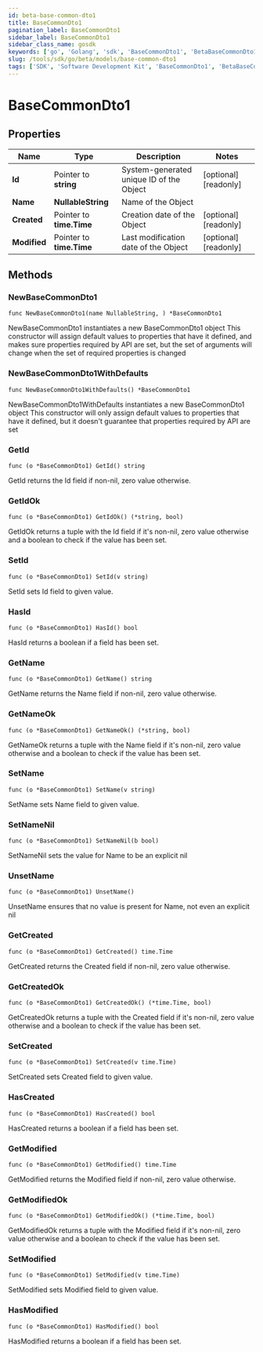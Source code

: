```yaml
---
id: beta-base-common-dto1
title: BaseCommonDto1
pagination_label: BaseCommonDto1
sidebar_label: BaseCommonDto1
sidebar_class_name: gosdk
keywords: ['go', 'Golang', 'sdk', 'BaseCommonDto1', 'BetaBaseCommonDto1'] 
slug: /tools/sdk/go/beta/models/base-common-dto1
tags: ['SDK', 'Software Development Kit', 'BaseCommonDto1', 'BetaBaseCommonDto1']
---
```


# BaseCommonDto1

## Properties

Name | Type | Description | Notes
------------ | ------------- | ------------- | -------------
**Id** | Pointer to **string** | System-generated unique ID of the Object | [optional] [readonly] 
**Name** | **NullableString** | Name of the Object | 
**Created** | Pointer to **time.Time** | Creation date of the Object | [optional] [readonly] 
**Modified** | Pointer to **time.Time** | Last modification date of the Object | [optional] [readonly] 

## Methods

### NewBaseCommonDto1

`func NewBaseCommonDto1(name NullableString, ) *BaseCommonDto1`

NewBaseCommonDto1 instantiates a new BaseCommonDto1 object
This constructor will assign default values to properties that have it defined,
and makes sure properties required by API are set, but the set of arguments
will change when the set of required properties is changed

### NewBaseCommonDto1WithDefaults

`func NewBaseCommonDto1WithDefaults() *BaseCommonDto1`

NewBaseCommonDto1WithDefaults instantiates a new BaseCommonDto1 object
This constructor will only assign default values to properties that have it defined,
but it doesn't guarantee that properties required by API are set

### GetId

`func (o *BaseCommonDto1) GetId() string`

GetId returns the Id field if non-nil, zero value otherwise.

### GetIdOk

`func (o *BaseCommonDto1) GetIdOk() (*string, bool)`

GetIdOk returns a tuple with the Id field if it's non-nil, zero value otherwise
and a boolean to check if the value has been set.

### SetId

`func (o *BaseCommonDto1) SetId(v string)`

SetId sets Id field to given value.

### HasId

`func (o *BaseCommonDto1) HasId() bool`

HasId returns a boolean if a field has been set.

### GetName

`func (o *BaseCommonDto1) GetName() string`

GetName returns the Name field if non-nil, zero value otherwise.

### GetNameOk

`func (o *BaseCommonDto1) GetNameOk() (*string, bool)`

GetNameOk returns a tuple with the Name field if it's non-nil, zero value otherwise
and a boolean to check if the value has been set.

### SetName

`func (o *BaseCommonDto1) SetName(v string)`

SetName sets Name field to given value.


### SetNameNil

`func (o *BaseCommonDto1) SetNameNil(b bool)`

 SetNameNil sets the value for Name to be an explicit nil

### UnsetName
`func (o *BaseCommonDto1) UnsetName()`

UnsetName ensures that no value is present for Name, not even an explicit nil
### GetCreated

`func (o *BaseCommonDto1) GetCreated() time.Time`

GetCreated returns the Created field if non-nil, zero value otherwise.

### GetCreatedOk

`func (o *BaseCommonDto1) GetCreatedOk() (*time.Time, bool)`

GetCreatedOk returns a tuple with the Created field if it's non-nil, zero value otherwise
and a boolean to check if the value has been set.

### SetCreated

`func (o *BaseCommonDto1) SetCreated(v time.Time)`

SetCreated sets Created field to given value.

### HasCreated

`func (o *BaseCommonDto1) HasCreated() bool`

HasCreated returns a boolean if a field has been set.

### GetModified

`func (o *BaseCommonDto1) GetModified() time.Time`

GetModified returns the Modified field if non-nil, zero value otherwise.

### GetModifiedOk

`func (o *BaseCommonDto1) GetModifiedOk() (*time.Time, bool)`

GetModifiedOk returns a tuple with the Modified field if it's non-nil, zero value otherwise
and a boolean to check if the value has been set.

### SetModified

`func (o *BaseCommonDto1) SetModified(v time.Time)`

SetModified sets Modified field to given value.

### HasModified

`func (o *BaseCommonDto1) HasModified() bool`

HasModified returns a boolean if a field has been set.


